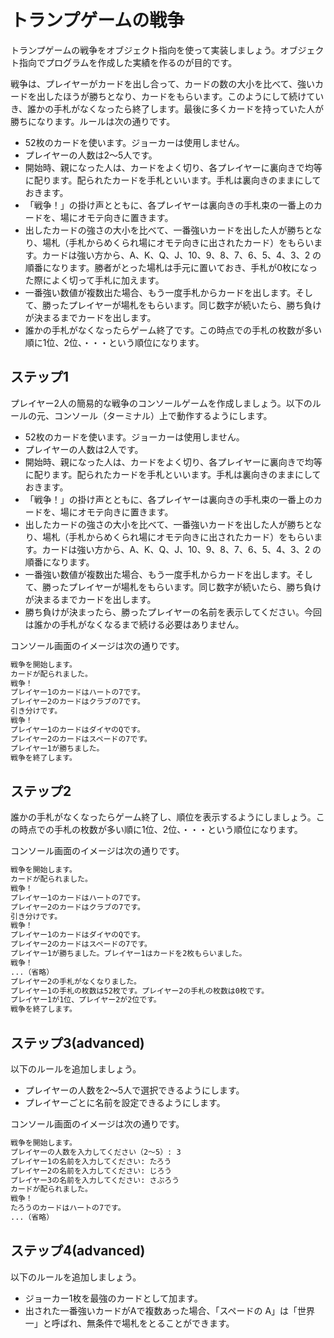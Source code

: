 # トランプゲームの戦争

トランプゲームの戦争をオブジェクト指向を使って実装しましょう。オブジェクト指向でプログラムを作成した実績を作るのが目的です。

戦争は、プレイヤーがカードを出し合って、カードの数の大小を比べて、強いカードを出したほうが勝ちとなり、カードをもらいます。このようにして続けていき、誰かの手札がなくなったら終了します。最後に多くカードを持っていた人が勝ちになります。ルールは次の通りです。

- 52枚のカードを使います。ジョーカーは使用しません。
- プレイヤーの人数は2〜5人です。
- 開始時、親になった人は、カードをよく切り、各プレイヤーに裏向きで均等に配ります。配られたカードを手札といいます。手札は裏向きのままにしておきます。
- 「戦争！」の掛け声とともに、各プレイヤーは裏向きの手札束の一番上のカードを、場にオモテ向きに置きます。
- 出したカードの強さの大小を比べて、一番強いカードを出した人が勝ちとなり、場札（手札からめくられ場にオモテ向きに出されたカード）をもらいます。カードは強い方から、A、K、Q、J、10、9、8、7、6、5、4、3、2 の順番になります。勝者がとった場札は手元に置いておき、手札が0枚になった際によく切って手札に加えます。
- 一番強い数値が複数出た場合、もう一度手札からカードを出します。そして、勝ったプレイヤーが場札をもらいます。同じ数字が続いたら、勝ち負けが決まるまでカードを出します。
- 誰かの手札がなくなったらゲーム終了です。この時点での手札の枚数が多い順に1位、2位、・・・という順位になります。

## ステップ1

プレイヤー2人の簡易的な戦争のコンソールゲームを作成しましょう。以下のルールの元、コンソール（ターミナル）上で動作するようにします。

- 52枚のカードを使います。ジョーカーは使用しません。
- プレイヤーの人数は2人です。
- 開始時、親になった人は、カードをよく切り、各プレイヤーに裏向きで均等に配ります。配られたカードを手札といいます。手札は裏向きのままにしておきます。
- 「戦争！」の掛け声とともに、各プレイヤーは裏向きの手札束の一番上のカードを、場にオモテ向きに置きます。
- 出したカードの強さの大小を比べて、一番強いカードを出した人が勝ちとなり、場札（手札からめくられ場にオモテ向きに出されたカード）をもらいます。カードは強い方から、A、K、Q、J、10、9、8、7、6、5、4、3、2 の順番になります。
- 一番強い数値が複数出た場合、もう一度手札からカードを出します。そして、勝ったプレイヤーが場札をもらいます。同じ数字が続いたら、勝ち負けが決まるまでカードを出します。
- 勝ち負けが決まったら、勝ったプレイヤーの名前を表示してください。今回は誰かの手札がなくなるまで続ける必要はありません。

コンソール画面のイメージは次の通りです。

```bash
戦争を開始します。
カードが配られました。
戦争！
プレイヤー1のカードはハートの7です。
プレイヤー2のカードはクラブの7です。
引き分けです。
戦争！
プレイヤー1のカードはダイヤのQです。
プレイヤー2のカードはスペードの7です。
プレイヤー1が勝ちました。
戦争を終了します。
```
## ステップ2

誰かの手札がなくなったらゲーム終了し、順位を表示するようにしましょう。この時点での手札の枚数が多い順に1位、2位、・・・という順位になります。

コンソール画面のイメージは次の通りです。

```bash
戦争を開始します。
カードが配られました。
戦争！
プレイヤー1のカードはハートの7です。
プレイヤー2のカードはクラブの7です。
引き分けです。
戦争！
プレイヤー1のカードはダイヤのQです。
プレイヤー2のカードはスペードの7です。
プレイヤー1が勝ちました。プレイヤー1はカードを2枚もらいました。
戦争！
...（省略）
プレイヤー2の手札がなくなりました。
プレイヤー1の手札の枚数は52枚です。プレイヤー2の手札の枚数は0枚です。
プレイヤー1が1位、プレイヤー2が2位です。
戦争を終了します。
```

## ステップ3(advanced)

以下のルールを追加しましょう。

- プレイヤーの人数を2〜5人で選択できるようにします。
- プレイヤーごとに名前を設定できるようにします。

コンソール画面のイメージは次の通りです。

```bash
戦争を開始します。
プレイヤーの人数を入力してください（2〜5）: 3
プレイヤー1の名前を入力してください: たろう
プレイヤー2の名前を入力してください: じろう
プレイヤー3の名前を入力してください: さぶろう
カードが配られました。
戦争！
たろうのカードはハートの7です。
...（省略）
```

## ステップ4(advanced)

以下のルールを追加しましょう。

- ジョーカー1枚を最強のカードとして加ます。
- 出された一番強いカードがAで複数あった場合、「スペードの A」は「世界一」と呼ばれ、無条件で場札をとることができます。
